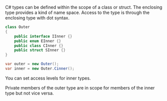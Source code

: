 C# types can be defined within the scope of a class or struct. The enclosing type provides a kind of name space. Access to the type is through the enclosing type with dot syntax.

```csharp
class Outer
{
    public interface IInner {}
    public enum EInner {}
    public class CInner {}
    public struct SInner {}
}

var outer = new Outer();
var inner = new Outer.Cinner();
```

You can set access levels for inner types.

Private members of the outer type are in scope for members of the inner type but not vice versa.
